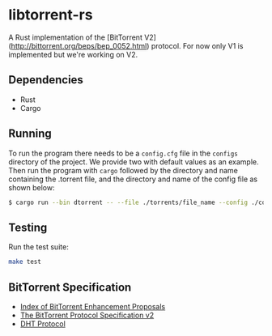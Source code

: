 # libtorrent-rs

A Rust implementation of the [BitTorrent V2] (http://bittorrent.org/beps/bep_0052.html) protocol. For now only V1 is implemented but we're working on V2.

## Dependencies
- Rust
- Cargo

## Running
To run the program there needs to be a `config.cfg` file in the `configs` directory of the project. We provide two with default values as an example.
Then run the program with `cargo` followed by the directory and name containing the .torrent file, and the directory and name of the config file as shown below:
```bash
$ cargo run --bin dtorrent -- --file ./torrents/file_name --config ./configs/config_file
```

## Testing
Run the test suite:
```bash
make test
```

## BitTorrent Specification

- [Index of BitTorrent Enhancement Proposals](http://bittorrent.org/beps/bep_0000.html)
- [The BitTorrent Protocol Specification v2](http://bittorrent.org/beps/bep_0052.html)
- [DHT Protocol](http://bittorrent.org/beps/bep_0005.html)
